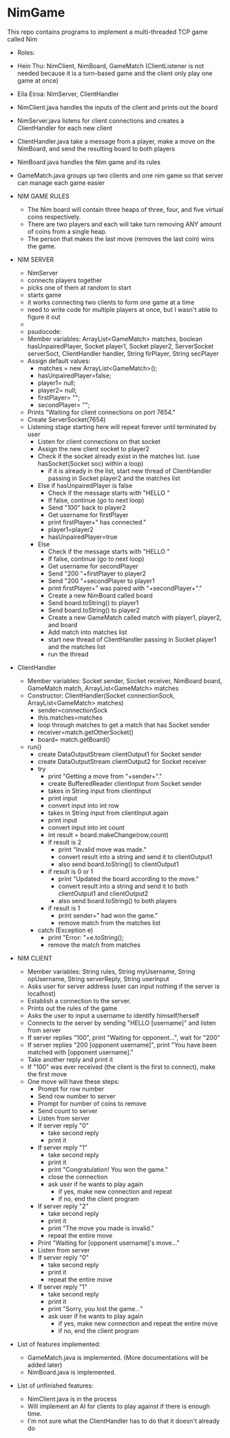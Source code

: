 # NimGame
This repo contains programs to implement a multi-threaded TCP game called Nim


* Roles:
 * Hein Thu: NimClient, NimBoard, GameMatch (ClientListener is not needed because it is a turn-based game and the client only play one game at once)
 * Eila Eiroa: NimServer, ClientHandler
* NimClient.java handles the inputs of the client and prints out the board
* NimServer.java listens for client connections and creates a ClientHandler for each new client
* ClientHandler.java take a message from a player, make a move on the NimBoard, and send the resulting board to both players
* NimBoard.java handles the Nim game and its rules
* GameMatch.java groups up two clients and one nim game so that server can manage each game easier


* NIM GAME RULES
  * The Nim board will contain three heaps of three, four, and five virtual coins respectively.
  * There are two players and each will take turn removing ANY amount of coins from a single heap.
  * The person that makes the last move (removes the last coin) wins the game.

* NIM SERVER
  * NimServer
  * connects players together
  * picks one of them at random to start
  * starts game
  * it works connecting two clients to form one game at a time
  * need to write code for multiple players at once, but I wasn't able to figure it out
  *
  * psudocode:
  * Member variables: ArrayList\<GameMatch> matches, boolean hasUnpairedPlayer, Socket player1, Socket player2, ServerSocket     serverSoct, ClientHandler handler, String firPlayer, String secPlayer
  * Assign default values:
    * matches = new ArrayList\<GameMatch>();
    * hasUnpairedPlayer=false;
    * player1= null;
    * player2= null;
    * firstPlayer= "";
    * secondPlayer= "";
  * Prints "Waiting for client connections on port 7654."
  * Create ServerSocket(7654)
  * Listening stage starting here will repeat forever until terminated by user
    * Listen for client connections on that socket
    * Assign the new client socket to player2
    * Check if the socket already exist in the matches list. (use hasSocket(Socket soc) within a loop)
      * if it is already in the list, start new thread of ClientHandler passing in Socket player2 and the matches list
    * Else if hasUnpairedPlayer is false
      * Check if the message starts with "HELLO "
      * If false, continue (go to next loop)
      * Send "100" back to player2
      * Get username for firstPlayer
      * print firstPlayer+" has connected."
      * player1=player2
      * hasUnpairedPlayer=true
    * Else
      * Check if the message starts with "HELLO "
      * If false, continue (go to next loop)
      * Get username for secondPlayer
      * Send "200 "+firstPlayer to player2
      * Send "200 "+secondPlayer to player1
      * print firstPlayer+" was paired with "+secondPlayer+"."
      * Create a new NimBoard called board
      * Send board.toString() to player1
      * Send board.toString() to player2
      * Create a new GameMatch called match with player1, player2, and board
      * Add match into matches list
      * start new thread of ClientHandler passing in Socket player1 and the matches list
      * run the thread

* ClientHandler
  * Member variables: Socket sender, Socket receiver, NimBoard board, GameMatch match, ArrayList\<GameMatch> matches
  * Constructor: ClientHandler(Socket connectionSock, ArrayList\<GameMatch> matches)
    * sender=connectionSock
    * this.matches=matches
    * loop through matches to get a match that has Socket sender
    * receiver=match.getOtherSocket()
    * board= match.getBoard()
  * run()
    * create DataOutputStream clientOutput1 for Socket sender
    * create DataOutputStream clientOutput2 for Socket receiver
    * try
      * print "Getting a move from "+sender+"."
      * create BufferedReader clientInput from Socket sender
      * takes in String input from clientInput
      * print input
      * convert input into int row
      * takes in String input from clientInput again
      * print input
      * convert input into int count
      * int result = board.makeChange(row,count)
      * if result is 2
        * print "Invalid move was made."
        * convert result into a string and send it to clientOutput1
        * also send board.toString() to clientOutput1
      * if result is 0 or 1
        * print "Updated the board according to the move."
        * convert result into a string and send it to both clientOutput1 and clientOutput2
        * also send board.toString() to both players
      * if result is 1
        * print sender+" had won the game."
        * remove match from the matches list
    * catch (Exception e)
       * print "Error: "+e.toString();
       * remove the match from matches

* NIM CLIENT
  * Member variables: String rules, String myUsername, String opUsername, String serverReply, String userInput
  * Asks user for server address (user can input nothing if the server is localhost)
  * Establish a connection to the server.
  * Prints out the rules of the game
  * Asks the user to input a username to identify himself/herself
  * Connects to the server by sending "HELLO [username]" and listen from server
  * If server replies "100", print "Waiting for opponent...", wait for "200"
  * If server replies "200 [opponent username]", print "You have been matched with [opponent username]."
  * Take another reply and print it
  * If "100" was ever received (the client is the first to connect), make the first move
  * One move will have these steps:
    * Prompt for row number
    * Send row number to server
    * Prompt for number of coins to remove
    * Send count to server
    * Listen from server
    * If server reply "0"
      * take second reply
      * print it
    * If server reply "1"
      * take second reply
      * print it
      * print "Congratulation! You won the game."
      * close the connection
      * ask user if he wants to play again
        * if yes, make new connection and repeat
        * if no, end the client program
    * If server reply "2"
      * take second reply
      * print it
      * print "The move you made is invalid."
      * repeat the entire move
    * Print "Waiting for [opponent username]'s move..."
    * Listen from server
    * If server reply "0"
      * take second reply
      * print it
      * repeat the entire move
    * If server reply "1"
      * take second reply
      * print it
      * print "Sorry, you lost the game..."
      * ask user if he wants to play again
        * if yes, make new connection and repeat the entire move
        * if no, end the client program
* List of features implemented:
  * GameMatch.java is implemented. (More documentations will be added later)
  * NimBoard.java is implemented.
* List of unfinished features:
  * NimClient.java is in the process
  * Will implement an AI for clients to play against if there is enough time.
  * I'm not sure what the ClientHandler has to do that it doesn't already do
